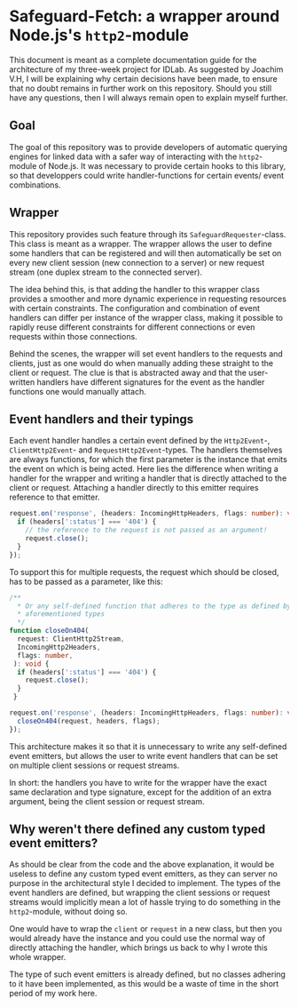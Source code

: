 # Safeguard-Fetch: a wrapper around Node.js's ``http2``-module

This document is meant as a complete documentation guide for the architecture
of my three-week project for IDLab. As suggested by Joachim V.H, I will be
explaining why certain decisions have been made, to ensure that no doubt remains
in further work on this repository. Should you still have any questions, then
I will always remain open to explain myself further.

## Goal

The goal of this repository was to provide developers of automatic querying
engines for linked data with a safer way of interacting with the ``http2``-
module of Node.js. It was necessary to provide certain hooks to this library,
so that developpers could write handler-functions for certain events/
event combinations.

## Wrapper

This repository provides such feature through its ``SafeguardRequester``-class.
This class is meant as a wrapper. The wrapper allows the user to define some
handlers that can be registered and will then automatically be set on every new
client session (new connection to a server) or new request stream (one duplex
stream to the connected server).

The idea behind this, is that adding the handler to this wrapper class provides
a smoother and more dynamic experience in requesting resources with certain
constraints. The configuration and combination of event handlers can differ per
instance of the wrapper class, making it possible to rapidly reuse different
constraints for different connections or even requests within those connections.

Behind the scenes, the wrapper will set event handlers to the requests and
clients, just as one would do when manually adding these straight to the
client or request. The clue is that is abstracted away and that the
user-written handlers have different signatures for the event as the handler
functions one would manually attach.

## Event handlers and their typings

Each event handler handles a certain event defined by the ``Http2Event``-,
``ClientHttp2Event``- and ``RequestHttp2Event``-types. The handlers themselves
are always functions, for which the first parameter is the instance that emits
the event on which is being acted. Here lies the difference when writing a
handler for the wrapper and writing a handler that is directly attached to the
client or request. Attaching a handler directly to this emitter requires
reference to that emitter.

```ts
request.on('response', (headers: IncomingHttpHeaders, flags: number): void => {
  if (headers[':status'] === '404') {
    // the reference to the request is not passed as an argument!
    request.close();
  }
});
```

To support this for multiple requests, the request which should be closed, has
to be passed as a parameter, like this:

```ts
/**
  * Or any self-defined function that adheres to the type as defined by the 
  * aforementioned types
  */
function closeOn404(
  request: ClientHttp2Stream,
  IncomingHttp2Headers,
  flags: number,
 ): void {
  if (headers[':status'] === '404') {
    request.close();
  }
 }

request.on('response', (headers: IncomingHttpHeaders, flags: number): void => {
  closeOn404(request, headers, flags);
});
```

This architecture makes it so that it is unnecessary to write any self-defined
event emitters, but allows the user to write event handlers that can be set on
multiple client sessions or request streams.

In short: the handlers you have to write for the wrapper have the exact same
declaration and type signature, except for the addition of an extra argument,
being the client session or request stream.

## Why weren't there defined any custom typed event emitters?

As should be clear from the code and the above explanation, it would be useless
to define any custom typed event emitters, as they can server no purpose in the
architectural style I decided to implement. The types of the event handlers are
defined, but wrapping the client sessions or request streams would implicitly
mean a lot of hassle trying to do something in the ``http2``-module, without
doing so.

One would have to wrap the ``client`` or ``request`` in a new class, but then
you would already have the instance and you could use the normal way of
directly attaching the handler, which brings us back to why I wrote this whole
wrapper.

The type of such event emitters is already defined, but no classes adhering to
it have been implemented, as this would be a waste of time in the short period
of my work here.
